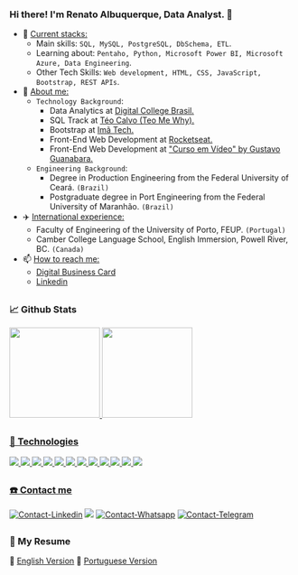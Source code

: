 ### Hi there! I'm **Renato Albuquerque**, Data Analyst. 👋

- 🌱 <ins>Current stacks:</ins> <br>
  - Main skills: `SQL, MySQL, PostgreSQL, DbSchema, ETL`. <br>
  - Learning about: `Pentaho, Python, Microsoft Power BI, Microsoft Azure, Data Engineering`. <br>
  - Other Tech Skills: `Web development, HTML, CSS, JavaScript, Bootstrap, REST APIs`. 
- 💬 <ins>About me:</ins> <br>
  - `Technology Background`:
    - Data Analytics at <a href="https://digitalcollege.com.br/" target="_blank">Digital College Brasil.<a/>
    - SQL Track at <a href="https://www.youtube.com/playlist?list=PLvlkVRRKOYFQrPsRLU-53-No8c4e-RvHk" target="_blank">Téo Calvo (Teo Me Why).<a/>
    - Bootstrap at <a href="https://imatech.io/" target="_blank">Imã Tech.<a/>
    - Front-End Web Development at <a href="https://www.rocketseat.com.br/" target="_blank">Rocketseat.<a/>    
    - Front-End Web Development at <a href="https://www.cursoemvideo.com/" target="_blank">"Curso em Vídeo" by Gustavo Guanabara.<a/>
  - `Engineering Background`:  
    - Degree in Production Engineering from the Federal University of Ceará. `(Brazil)`
    - Postgraduate degree in Port Engineering from the Federal University of Maranhão. `(Brazil)`
- ✈️ <ins>International experience:</ins> <br> 
  - Faculty of Engineering of the University of Porto, FEUP. `(Portugal)` <br>
  - Camber College Language School, English Immersion, Powell River, BC. `(Canada)`
- 📫 <ins>How to reach me:</ins> <br> 
  - <a href="https://rma-contacts.vercel.app/" target="_blank">Digital Business Card<a/>  <br>
  - <a href="https://www.linkedin.com/in/renato-malbuquerque/" target="_blank">Linkedin<a/> 
  
##

### 📈 Github Stats

<div>
  <a href="https://github.com/renato-albuquerque">
  <img height="160em" src="https://github-readme-stats.vercel.app/api?username=renato-albuquerque&show_icons=true&theme=dark&include_all_commits=true&count_private=true"/>
  <img height="160em" src="https://github-readme-stats.vercel.app/api/top-langs/?username=renato-albuquerque&layout=compact&langs_count=7&theme=dark"/>
</div> <!--<br>-->

<!-- [![GitHub Streak](https://streak-stats.demolab.com/?user=renato-albuquerque&theme=dark)](https://git.io/streak-stats) -->

##

### 🚀 Technologies 
  
<div style="display: inline_block">
  <img src="https://img.shields.io/badge/-Visual%20Studio%20Code-333333?style=flat&logo=visual-studio-code&logoColor=007ACC" />
  <img src="https://img.shields.io/badge/Git-E34F26?style=for-the-badge&logo=git&logoColor=white" />
  <img src="https://img.shields.io/badge/GitHub-100000?style=for-the-badge&logo=github&logoColor=white" />
  <img src="https://img.shields.io/badge/Markdown-000000?style=for-the-badge&logo=markdown&logoColor=white" />
  <img src="https://img.shields.io/badge/PostgreSQL-316192?style=for-the-badge&logo=postgresql&logoColor=white" />
  <img src="https://img.shields.io/badge/MySQL-00000F?style=for-the-badge&logo=mysql&logoColor=white" />
  <img src="https://img.shields.io/badge/Python-14354C?style=for-the-badge&logo=python&logoColor=white" />
  <img src="https://img.shields.io/badge/Microsoft_Azure-0089D6?style=for-the-badge&logo=microsoft-azure&logoColor=white" />
  <img src="https://img.shields.io/badge/HTML5-E34F26?style=for-the-badge&logo=html5&logoColor=white" />
  <img src="https://img.shields.io/badge/CSS3-1572B6?style=for-the-badge&logo=css3&logoColor=white" />
  <img src="https://img.shields.io/badge/JavaScript-F7DF1E?style=for-the-badge&logo=javascript&logoColor=black" />
  <img src="https://img.shields.io/badge/Bootstrap-563D7C?style=for-the-badge&logo=bootstrap&logoColor=white" /> 
</div>
    
##
  
### ☎️ Contact me 

<div> 
  <a href="https://www.linkedin.com/in/renato-malbuquerque" target="_blank"><img alt="Contact-Linkedin" src="https://img.shields.io/badge/-LinkedIn-%230077B5?style=for-the-badge&logo=linkedin&logoColor=white"></a> 
  <a href="mailto:renatomalb@hotmail.com" target="_blank"><img src="https://img.shields.io/badge/Microsoft_Outlook-0078D4?style=for-the-badge&logo=microsoft-outlook&logoColor=white" /></a>
  <a href="https://wa.me/+5585988964385" target="_blank"><img alt="Contact-Whatsapp" src="https://img.shields.io/badge/WhatsApp-25D366?style=for-the-badge&logo=whatsapp&logoColor=white"><a/>
  <a href="https://telegram.me/renatomalb" target="_blank"><img alt="Contact-Telegram" src="https://img.shields.io/badge/Telegram-2CA5E0?style=for-the-badge&logo=telegram&logoColor=white"><a/>
</div>
    
##

### 📄 My Resume 
    
🔗 <a href="https://drive.google.com/file/d/1ugQfiGa28_haqfJ8jU5nvNHKtSYuwXwT/view?usp=share_link" target="_blank">English Version<a/>
🔗 <a href="https://drive.google.com/file/d/14orCkjkx0CjRkGCeGZaQK7XNxjUvqdmh/view?usp=share_link" target="_blank">Portuguese Version<a/>
